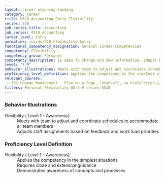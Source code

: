```yaml
---
layout: career-planning-landing
category: career
title: 0510 Accounting Entry Flexibility
series: 510
job_series_title: Accounting
job_series: 0510 Accounting
career_level: Entry
permalink: /cards/510-Flexibility-Entry
functional_competency_designation: General Career Competencies
competency: Flexibility
competency_group: Personal
competency_description: Is open to change and new information; adapts behavior or work methods in response to new information, changing conditions, or unexpected obstacles; effectively deals with ambiguity
level: "7-9"
behavior_illustrations: Meets with team to adjust and coordinate schedules to accommodate all team members ? Adjusts staff assignments based on feedback and work load priorities
proficiency_level_definition: Applies the competency in the simplest situations ? Requires close and extensive guidance ? Demonstrates awareness of concepts and processes
relevant_courses: 
 - 132 Change Management - Plan on a Page, Carahsoft, <a href="https://www.linkedin.com/learning/change-management-plan-on-a-page">https://www.linkedin.com/learning/change-management-plan-on-a-page</a>
filters: Personal-Flexibility GS-7-9 series-0510
---
```


<div class="desktop:grid-col-6 margin-y-205">
  <div class="border-top-05 bg-white padding-2 shadow-5 height-full members-hover border-1px border-gray-30 border-top-orange radius-lg">
    <h3>Behavior Illustrations</h3>
    <dl class="text-base"><dt>Flexibility ( Level 1 - Awareness)</dt><dd>Meets with team to adjust and coordinate schedules to accommodate all team members </dd><dd> Adjusts staff assignments based on feedback and work load priorities</dd></dl>
  </div>
</div>
<div class="desktop:grid-col-6 margin-y-205">
  <div class="border-top-05 bg-white padding-2 shadow-5 height-full members-hover border-1px border-gray-30 border-top-orange radius-lg">
    <h3>Proficiency Level Definition</h3>
    <dl class="text-base"><dt>Flexibility ( Level 1 - Awareness)</dt><dd>Applies the competency in the simplest situations </dd><dd> Requires close and extensive guidance </dd><dd> Demonstrates awareness of concepts and processes</dd></dl>
  </div>
</div>